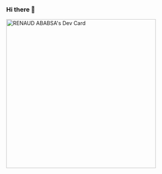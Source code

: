 ### Hi there 👋

<!--
**renouahp/renouahp** is a ✨ _special_ ✨ repository because its `README.md` (this file) appears on your GitHub profile.

Here are some ideas to get you started:
- 🔭 I am currently working towards my Masters degree in Software architecture
- 🌱 I’m currently learning ...
- 🔭 I’m currently working on ...
- 🌱 I’m currently learning ...
- 👯 I’m looking to collaborate on ...
- 🤔 I’m looking for help with ...
- 💬 Ask me about ...
- 📫 How to reach me: ...
- 😄 Pronouns: ...
- ⚡ Fun fact: ...
-->


<a href="https://app.daily.dev/rababsa"><img src="https://api.daily.dev/devcards/08bd1bb4614644e2ba1944f2b4398cab.png?r=4su" width="400" alt="RENAUD ABABSA's Dev Card"/></a>

